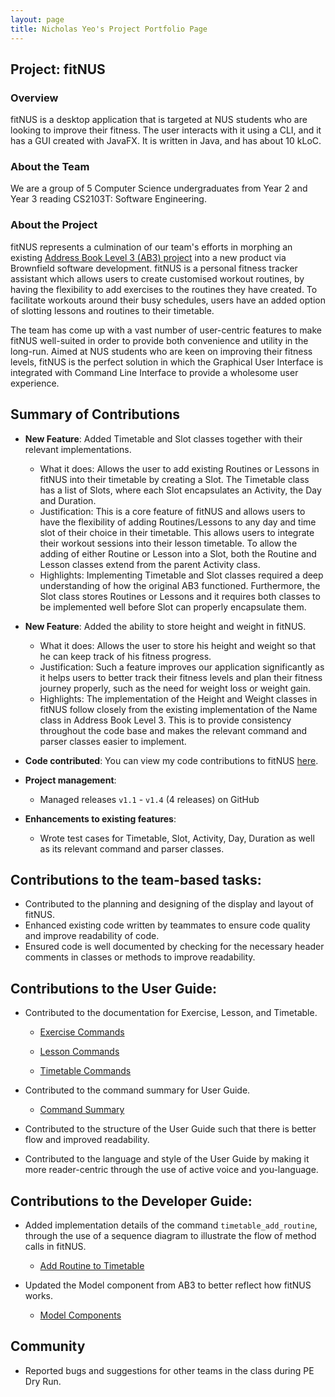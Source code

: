 ```yaml
---
layout: page
title: Nicholas Yeo's Project Portfolio Page
---
```


## Project: fitNUS

### Overview

fitNUS is a desktop application that is targeted at NUS students who are looking to improve their fitness.
The user interacts with it using a CLI, and it has a GUI created with JavaFX. It is written in Java, and has about 10
kLoC.

### About the Team

We are a group of 5 Computer Science undergraduates from Year 2 and Year 3 reading CS2103T: Software Engineering.

### About the Project

fitNUS represents a culmination of our team's efforts in morphing an existing [Address Book Level 3 (AB3) project](https://github.com/se-edu/addressbook-level3)
into a new product via Brownfield software development. fitNUS is a personal fitness tracker assistant which allows
users to create customised workout routines, by having the flexibility to add exercises to the routines they have
created. To facilitate workouts around their busy schedules, users have an added option of slotting lessons and routines
to their timetable.

The team has come up with a vast number of user-centric features to make fitNUS well-suited in order to provide both
convenience and utility in the long-run. Aimed at NUS students who are keen on improving their fitness levels, fitNUS is
the perfect solution in which the Graphical User Interface is integrated with Command Line Interface to provide a
wholesome user experience.

## Summary of Contributions

* **New Feature**: Added Timetable and Slot classes together with their relevant implementations.
  * What it does: Allows the user to add existing Routines or Lessons in fitNUS into their timetable by creating a Slot.
  The Timetable class has a list of Slots, where each Slot encapsulates an Activity, the Day and Duration.
  * Justification: This is a core feature of fitNUS and allows users to have the flexibility of adding Routines/Lessons
  to any day and time slot of their choice in their timetable. This allows users to integrate their workout sessions 
  into their lesson timetable. To allow the adding of either Routine or Lesson into a Slot, both the Routine and Lesson
  classes extend from the parent Activity class.
  * Highlights: Implementing Timetable and Slot classes required a deep understanding of how the original AB3 functioned.
  Furthermore, the Slot class stores Routines or Lessons and it requires both classes to be implemented well before
  Slot can properly encapsulate them.
  
* **New Feature**: Added the ability to store height and weight in fitNUS.
  * What it does: Allows the user to store his height and weight so that he can keep track of his fitness progress.
  * Justification: Such a feature improves our application significantly as it helps users to better track their fitness
  levels and plan their fitness journey properly, such as the need for weight loss or weight gain.
  * Highlights: The implementation of the Height and Weight classes in fitNUS follow closely from the existing implementation
  of the Name class in Address Book Level 3. This is to provide consistency throughout the code base and makes the
  relevant command and parser classes easier to implement.

* **Code contributed**: You can view my code contributions to fitNUS [here](https://nus-cs2103-ay2021s1.github.io/tp-dashboard/#breakdown=true&search=&sort=groupTitle&sortWithin=title&since=2020-08-14&timeframe=commit&mergegroup=&groupSelect=groupByRepos&checkedFileTypes=docs~functional-code~test-code~other&tabOpen=true&tabType=authorship&tabAuthor=nicholasyeo&tabRepo=AY2021S1-CS2103T-T09-2%2Ftp%5Bmaster%5D&authorshipIsMergeGroup=false&authorshipFileTypes=docs~functional-code~test-code).

* **Project management**:
  * Managed releases `v1.1` - `v1.4` (4 releases) on GitHub

* **Enhancements to existing features**:
  * Wrote test cases for Timetable, Slot, Activity, Day, Duration as well as its relevant command and parser classes.
  
## Contributions to the team-based tasks:

* Contributed to the planning and designing of the display and layout of fitNUS.
* Enhanced existing code written by teammates to ensure code quality and improve readability of code.
* Ensured code is well documented by checking for the necessary header comments in classes or methods to improve readability.

## Contributions to the User Guide:

* Contributed to the documentation for Exercise, Lesson, and Timetable.

  * [Exercise Commands](https://github.com/AY2021S1-CS2103T-T09-2/tp/blob/master/docs/UserGuide.md#41-exercise)

  * [Lesson Commands](https://github.com/AY2021S1-CS2103T-T09-2/tp/blob/master/docs/UserGuide.md#43-lesson)

  * [Timetable Commands](https://github.com/AY2021S1-CS2103T-T09-2/tp/blob/master/docs/UserGuide.md#44-timetable)

* Contributed to the command summary for User Guide.

  * [Command Summary](https://github.com/AY2021S1-CS2103T-T09-2/tp/blob/master/docs/UserGuide.md#5-command-summary)

* Contributed to the structure of the User Guide such that there is better flow and improved readability.

* Contributed to the language and style of the User Guide by making it more reader-centric through the use of
active voice and you-language.

## Contributions to the Developer Guide:

* Added implementation details of the command `timetable_add_routine`, through the use of a sequence diagram
to illustrate the flow of method calls in fitNUS.

  * [Add Routine to Timetable](https://github.com/AY2021S1-CS2103T-T09-2/tp/blob/master/docs/DeveloperGuide.md#add-routine-to-timetable)

* Updated the Model component from AB3 to better reflect how fitNUS works.

  * [Model Components](https://github.com/AY2021S1-CS2103T-T09-2/tp/blob/master/docs/DeveloperGuide.md#model-component)

## Community
  * Reported bugs and suggestions for other teams in the class during PE Dry Run.
